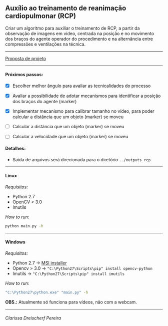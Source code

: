 Auxílio ao treinamento de reanimação cardiopulmonar (RCP)
---------------------------------------------------------

Criar um algoritmo para auxiliar o treinamento de RCP,
a partir da observação de imagens em vídeo, centrada na posição e
no movimento dos braços do agente operador do procedimento e na
alternância entre compressões e ventilações na técnica.

******************************************

[Proposta de projeto](https://pt.sharelatex.com/project/597f1c819b5fee58a6c87121)

******************************************

#### Próximos passos: ####

* [X] Escolher melhor ângulo para avaliar as tecnicalidades do processo

* [X] Avaliar a possibilidade de adotar mecanismos para identificar a posição dos braços do agente (marker)

* [X] Implementar mecanismo para calibrar tamanho no vídeo, para poder calcular a distância que um objeto (marker) se moveu

* [ ] Calcular a distância que um objeto (marker) se moveu

* [ ] Calcular a velocidade que um objeto (marker) se moveu

#### Detalhes: ####

- Saída de arquivos será direcionada para o diretório `../outputs_rcp`


******************************************

#### Linux ####

*Requisitos:*

- Python 2.7
- OpenCV > 3.0
- Imutils

*How to run:*

```sh
python main.py -h
```

******************************************

#### Windows ####

*Requisitos:*

- Python 2.7 -> [MSI installer](https://www.python.org/downloads/release/python-2714/)
- Opencv > 3.0 -> `"C:\Python27\Scripts\pip" install opencv-python`
- Imutils -> `"C:\Python27\Scripts\pip" install imutils`

*How to run:*

```sh
"C:\Python27\python.exe" "main.py" -h
```

__OBS.:__ Atualmente só funciona para vídeos, não com a webcam.

******************************************
###### Clarissa Dreischerf Pereira ######
